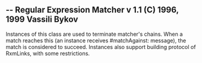 -- Regular Expression Matcher v 1.1 (C) 1996, 1999 Vassili Bykov--Instances of this class are used to terminate matcher's chains. When a match reaches this (an instance receives #matchAgainst: message), the match is considered to succeed. Instances also support building protocol of RxmLinks, with some restrictions.